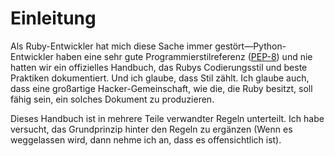 # Einleitung


Als Ruby-Entwickler hat mich diese Sache immer gestört&mdash;Python-Entwickler haben
eine sehr gute Programmierstilreferenz ([PEP-8](http://www.python.org/dev/peps/pep-0008/)) und nie hatten wir ein
offizielles Handbuch, das Rubys Codierungsstil und beste Praktiken dokumentiert. Und ich glaube,
dass Stil zählt. Ich glaube auch, dass eine großartige Hacker-Gemeinschaft, wie die, die Ruby besitzt,
soll fähig sein, ein solches Dokument zu produzieren.

Dieses Handbuch ist in mehrere Teile verwandter Regeln unterteilt. Ich habe versucht, das Grundprinzip hinter den Regeln zu ergänzen (Wenn es weggelassen wird, dann nehme ich an, dass es offensichtlich ist).
